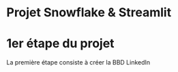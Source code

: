 # Projet Snowflake & Streamlit

# 1er étape du projet

La première étape consiste à créer la BBD LinkedIn
